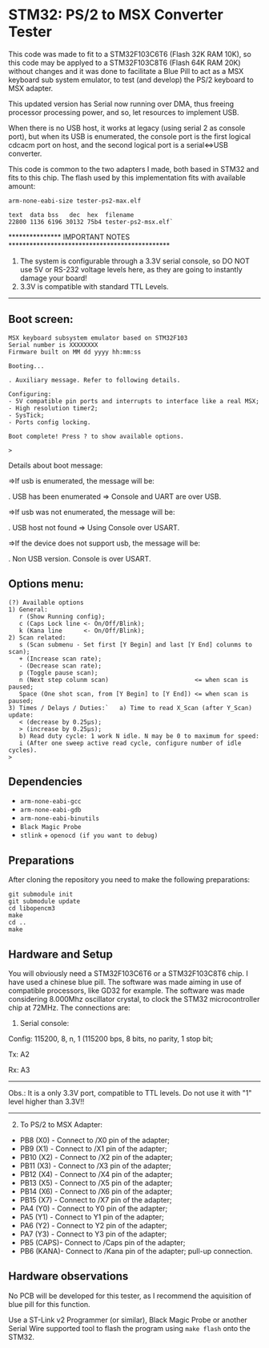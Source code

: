 # STM32: PS/2 to MSX Converter Tester

This code was made to fit to a STM32F103C6T6 (Flash 32K RAM 10K), so this code may be applyed to a STM32F103C8T6 (Flash 64K RAM 20K) without changes and it was done to facilitate a Blue Pill to act as a MSX keyboard sub system emulator, to test (and develop) the PS/2 keyboard to MSX adapter.

This updated version has Serial now running over DMA, thus freeing processor processing power, and so, let resources to implement USB.

When there is no USB host, it works at legacy (using serial 2 as console port), but when its USB is enumerated, the console port is the first logical cdcacm port on host, and the second logical port is a serial<=>USB converter.

This code is common to the two adapters I made, both based in STM32 and fits to this chip. The flash used by this implementation fits with available amount:

 ```
arm-none-eabi-size tester-ps2-max.elf

text  data bss   dec  hex  filename
22800 1136 6196 30132 75b4 tester-ps2-msx.elf`
```
 

***************  IMPORTANT NOTES **********************************************
1) The system is configurable through a 3.3V serial console, so DO NOT use 5V or RS-232 voltage levels here, as they are going to instantly damage your board!
2) 3.3V is compatible with standard TTL Levels.
*******************************************************************************


## Boot screen:
```
MSX keyboard subsystem emulator based on STM32F103
Serial number is XXXXXXXX
Firmware built on MM dd yyyy hh:mm:ss

Booting...

. Auxiliary message. Refer to following details.

Configuring:
- 5V compatible pin ports and interrupts to interface like a real MSX;
- High resolution timer2;
- SysTick;
- Ports config locking.

Boot complete! Press ? to show available options.

> 
```


Details about boot message:

=>If usb is enumerated, the message will be:

. USB has been enumerated => Console and UART are over USB.

=>If usb was not enumerated, the message will be:

. USB host not found => Using Console over USART.

=>If the device does not support usb, the message will be:

. Non USB version. Console is over USART.


## Options menu:
```
(?) Available options
1) General:
   r (Show Running config);
   c (Caps Lock line <- On/Off/Blink);
   k (Kana line      <- On/Off/Blink);
2) Scan related:
   s (Scan submenu - Set first [Y Begin] and last [Y End] colunms to scan);
   + (Increase scan rate);
   - (Decrease scan rate);
   p (Toggle pause scan);
   n (Next step colunm scan)                        <= when scan is paused;
   Space (One shot scan, from [Y Begin] to [Y End]) <= when scan is paused;
3) Times / Delays / Duties:`   a) Time to read X_Scan (after Y_Scan) update:
   < (decrease by 0.25μs);
   > (increase by 0.25μs);
   b) Read duty cycle: 1 work N idle. N may be 0 to maximum for speed:
   i (After one sweep active read cycle, configure number of idle cycles).
> 
```

## Dependencies

- `arm-none-eabi-gcc`
- `arm-none-eabi-gdb`
- `arm-none-eabi-binutils`
- `Black Magic Probe`
- `stlink` + `openocd (if you want to debug)`

## Preparations

After cloning the repository you need to make the following preparations:

```
git submodule init
git submodule update
cd libopencm3
make
cd ..
make
```

## Hardware and Setup

You will obviously need a STM32F103C6T6 or a STM32F103C8T6 chip. I have used a chinese blue pill. The software was made aiming in use of compatible processors, like GD32 for example. The software was made considering 8.000Mhz oscillator crystal, to clock the STM32 microcontroller chip at 72MHz. The connections are:

1) Serial console:

Config: 115200, 8, n, 1 (115200 bps, 8 bits, no parity, 1 stop bit;

Tx: A2

Rx: A3

*******************************************************************************************************

Obs.: It is a only 3.3V port, compatible to TTL levels. Do not use it with "1" level higher than 3.3V!!

*******************************************************************************************************


2) To PS/2 to MSX Adapter:
- PB8  (X0) - Connect to /X0 pin of the adapter;
- PB9  (X1) - Connect to /X1 pin of the adapter;
- PB10 (X2) - Connect to /X2 pin of the adapter;
- PB11 (X3) - Connect to /X3 pin of the adapter;
- PB12 (X4) - Connect to /X4 pin of the adapter;
- PB13 (X5) - Connect to /X5 pin of the adapter;
- PB14 (X6) - Connect to /X6 pin of the adapter;
- PB15 (X7) - Connect to /X7 pin of the adapter;
- PA4  (Y0) - Connect to Y0 pin of the adapter;
- PA5  (Y1) - Connect to Y1 pin of the adapter;
- PA6  (Y2) - Connect to Y2 pin of the adapter;
- PA7  (Y3) - Connect to Y3 pin of the adapter;
- PB5 (CAPS)- Connect to /Caps pin of the adapter;
- PB6 (KANA)- Connect to /Kana pin of the adapter; pull-up connection.


## Hardware observations

No PCB will be developed for this tester, as I recommend the aquisition of blue pill for this function.

Use a ST-Link v2 Programmer (or similar), Black Magic Probe or another Serial Wire supported tool to flash the program using `make flash` onto the STM32.
